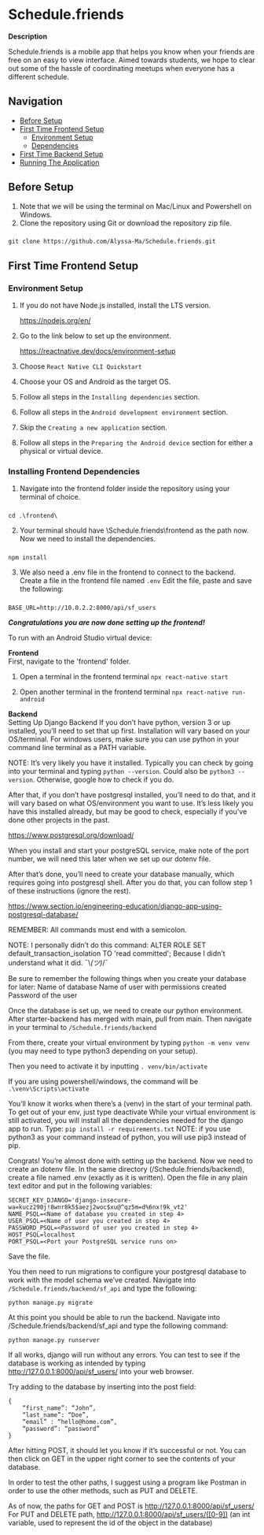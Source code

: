 # Schedule.friends 
**Description** 

Schedule.friends is a mobile app that helps you know when your friends are free on an easy to view interface. Aimed towards students, we hope to clear out some of the hassle of coordinating meetups when everyone has a different schedule.

## Navigation
* [Before Setup](#before-setup)
* [First Time Frontend Setup](#first-time-frontend-setup)
	* [Environment Setup](#environment-setup)
	* [Dependencies](#installing-frontend-dependencies)
* [First Time Backend Setup](#first-time-backend-setup)
* [Running The Application](#running)

## Before Setup
1. Note that we will be using the terminal on Mac/Linux and Powershell on Windows. 
2. Clone the repository using Git or download the repository zip file. 
###
	git clone https://github.com/Alyssa-Ma/Schedule.friends.git

## First Time Frontend Setup

### Environment Setup
1. If you do not have Node.js installed, install the LTS version. 

	https://nodejs.org/en/
	
1. Go to the link below to set up the environment. 

	https://reactnative.dev/docs/environment-setup
3. Choose `React Native CLI Quickstart`
4. Choose your OS and Android as the target OS.
5. Follow all steps in the `Installing dependencies` section.
6. Follow all steps in the `Android development environment` section.
7. Skip the `Creating a new application` section.
8. Follow all steps in the `Preparing the Android device` section for either a physical or virtual device. 

### Installing Frontend Dependencies
1. Navigate into the frontend folder inside the repository using your terminal of choice.
###
	cd .\frontend\
2. Your terminal should have \Schedule.friends\frontend as the path now. Now we need to install the dependencies.
###
	npm install
3. We also need a .env file in the frontend to connect to the backend. Create a file in the frontend file named `.env` Edit the file, paste and save the following:
###
	BASE_URL=http://10.0.2.2:8000/api/sf_users
***Congratulations you are now done setting up the frontend!***

To run with an Android Studio virtual device: 

**Frontend**  
First, navigate to the 'frontend' folder.
1. Open a terminal in the frontend terminal
`npx react-native start`

2. Open another terminal in the frontend terminal
`npx react-native run-android`

**Backend**  
Setting Up Django Backend
If you don’t have python, version 3 or up installed, you’ll need to set that up first. Installation will vary based on your OS/terminal. For windows users, make sure you can use python in your command line terminal as a PATH variable.

NOTE: It’s very likely you have it installed. Typically you can check by going into your terminal and typing `python --version`. Could also be `python3 --version`. Otherwise, google how to check if you do.

After that, if you don’t have postgresql installed, you’ll need to do that, and it will vary based on what OS/environment you want to use. It’s less likely you have this installed already, but may be good to check, especially if you’ve done other projects in the past.

https://www.postgresql.org/download/

When you install and start your postgreSQL service, make note of the port number,  we will need this later when we set up our dotenv file.

After that’s done, you’ll need to create your database manually, which requires going into postgresql shell. After you do that, you can follow step 1 of these instructions (ignore the rest).

https://www.section.io/engineering-education/django-app-using-postgresql-database/

REMEMBER: All commands must end with a semicolon.

NOTE: I personally didn’t do this command:
ALTER ROLE <yourname> SET default_transaction_isolation TO 'read committed';
Because I didn’t understand what it did. ¯\\_(ツ)_/¯

Be sure to remember the following things when you create your database for later:
Name of database
Name of user with permissions created
Password of the user

Once the database is set up, we need to create our python environment. After starter-backend has merged with main, pull from main. Then navigate in your terminal to `/Schedule.friends/backend`

From there, create your virtual environment by typing
`python -m venv venv`
(you may need to type python3 depending on your setup).
	
Then you need to activate it by inputting 
 `. venv/bin/activate`

If you are using powershell/windows, the command will be
`.\venv\Scripts\activate`
	
You’ll know it works when there’s a (venv) in the start of your terminal path. To get out of your env, just type deactivate
While your virtual environment is still activated, you will install all the dependencies needed for the django app to run. Type:
`pip install -r requirements.txt`
NOTE: if you use python3 as your command instead of python, you will use pip3 instead of pip.

Congrats! You’re almost done with setting up the backend. Now we need to create an dotenv file. In the same directory (/Schedule.friends/backend), create a file named .env (exactly as it is written). Open the file in any plain text editor and put in the following variables:

	SECRET_KEY_DJANGO='django-insecure-wa=kucz290j!8wnr8k5$aezj2woc$xu@^qz5m=d%6nx!9k_vt2'
	NAME_PSQL=<Name of database you created in step 4>
	USER_PSQL=<Name of user you created in step 4>
	PASSWORD_PSQL=<Password of user you created in step 4>
	HOST_PSQL=localhost
	PORT_PSQL=<Port your PostgreSQL service runs on>

Save the file.

You then need to run migrations to configure your postgresql database to work with the model schema we’ve created. Navigate into `/Schedule.friends/backend/sf_api` and type the following:

`python manage.py migrate`

At this point you should be able to run the backend. Navigate into /Schedule.friends/backend/sf_api and type the following command:

`python manage.py runserver`

If all works, django will run without any errors. You can test to see if the database is working as intended by typing http://127.0.0.1:8000/api/sf_users/ into your web browser.
	
Try adding to the database by inserting into the post field:

	{
		“first_name”: “John”,
		“last_name”: “Doe”,
		“email” : “hello@home.com”,
		“password”: “password”
  	}
  
After hitting POST, it should let you know if it’s successful or not. You can then click on GET in the upper right corner to see the contents of your database.

In order to test the other paths, I suggest using a program like Postman in order to use the other methods, such as PUT and DELETE. 

As of now, the paths for GET and POST is http://127.0.0.1:8000/api/sf_users/ 
For PUT and DELETE path, http://127.0.0.1:8000/api/sf_users/([0-9]) (an int variable, used to represent the id of the object in the database)


